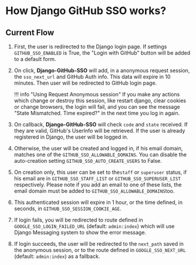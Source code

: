 # How Django GitHub SSO works?

## Current Flow

1. First, the user is redirected to the Django login page. If settings `GITHUB_SSO_ENABLED` is True, the
"Login with GitHub" button will be added to a default form.

2. On click, **Django-GitHub-SSO** will add, in a anonymous request session, the `sso_next_url` and GitHub Auth info.
This data will expire in 10 minutes. Then user will be redirected to GitHub login page.

    !!! info "Using Request Anonymous session"
        If you make any actions which change or destroy this session, like restart django, clear cookies or change
        browsers, the login will fail, and you can see the message "State Mismatched. Time expired?" in the next time
        you log in again.

3. On callback, **Django-GitHub-SSO** will check `code` and `state` received. If they are valid,
GitHub's UserInfo will be retrieved. If the user is already registered in Django, the user
will be logged in.

4. Otherwise, the user will be created and logged in, if his email domain,
matches one of the `GITHUB_SSO_ALLOWABLE_DOMAINS`. You can disable the auto-creation setting `GITHUB_SSO_AUTO_CREATE_USERS`
to False.

5. On creation only, this user can be set to the`staff` or `superuser` status, if his email are in `GITHUB_SSO_STAFF_LIST` or
`GITHUB_SSO_SUPERUSER_LIST` respectively. Please note if you add an email to one of these lists, the email domain
must be added to `GITHUB_SSO_ALLOWABLE_DOMAINS`too.

6. This authenticated session will expire in 1 hour, or the time defined, in seconds, in `GITHUB_SSO_SESSION_COOKIE_AGE`.

7.  If login fails, you will be redirected to route defined in `GOOGLE_SSO_LOGIN_FAILED_URL` (default: `admin:index`)
which will use Django Messaging system to show the error message.

8. If login succeeds, the user will be redirected to the `next_path` saved in the anonymous session, or to the route
defined in `GOOGLE_SSO_NEXT_URL` (default: `admin:index`) as a fallback.
